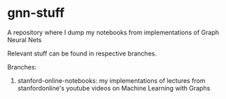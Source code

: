 # gnn-stuff
A repository where I dump my notebooks from implementations of Graph Neural Nets

Relevant stuff can be found in respective branches.

Branches:
  1. stanford-online-notebooks: my implementations of lectures from stanfordonline's youtube videos on Machine Learning with Graphs

